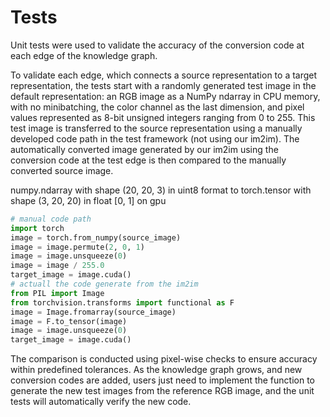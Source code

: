 # Tests

Unit tests were used to validate the accuracy of the conversion code at each edge of the knowledge graph. 

To validate each edge, which connects a source representation to a target representation, the tests start with a randomly generated test image in the default representation: an RGB image as a NumPy ndarray in CPU memory, with no minibatching, the color channel as the last dimension, and pixel values represented as 8-bit unsigned integers ranging from 0 to 255. This test image is transferred to the source representation using a manually developed code path in the test framework (not using our im2im). The automatically converted image generated by our im2im using the conversion code at the test edge is then compared to the manually converted source image. 

numpy.ndarray with shape (20, 20, 3) in uint8 format to torch.tensor with shape (3, 20, 20) in float [0, 1] on gpu

```python
# manual code path
import torch
image = torch.from_numpy(source_image)
image = image.permute(2, 0, 1)
image = image.unsqueeze(0)
image = image / 255.0
target_image = image.cuda()
# actuall the code generate from the im2im
from PIL import Image
from torchvision.transforms import functional as F
image = Image.fromarray(source_image)
image = F.to_tensor(image)
image = image.unsqueeze(0)
target_image = image.cuda()
```





The comparison is conducted using pixel-wise checks to ensure accuracy within predefined tolerances. As the knowledge graph grows, and new conversion codes are added, users just need to implement the function to generate the new test images from the reference RGB image, and the unit tests will automatically verify the new code.